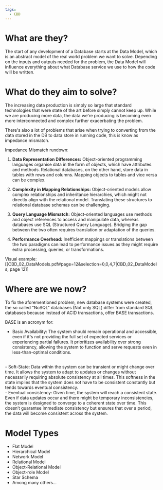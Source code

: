 ```yaml
---
tags:
  - CBD
---
```

# What are they?
The start of any development of a Database starts at the Data Model, which is an abstract model of the real world problem we want to solve.
Depending on the inputs and outputs needed for the problem, the Data Model will influence everything about what Database service we use to how the code will be written.

# What do they aim to solve?
The increasing data production is simply so large that standard technologies that were state of the art before simply cannot keep up. While we are producing more data, the data we're producing is becoming even more interconnected and complex further exacerbating the problem.

There's also a lot of problems that arise when trying to converting from the data stored in the DB to data store in running code, this is know as impedance mismatch.

Impedance Mismatch rundown:
1. **Data Representation Differences:** Object-oriented programming languages organise data in the form of objects, which have attributes and methods. Relational databases, on the other hand, store data in tables with rows and columns. Mapping objects to tables and vice versa can be complex.
    
2. **Complexity in Mapping Relationships:** Object-oriented models allow complex relationships and inheritance hierarchies, which might not directly align with the relational model. Translating these structures to relational database schemas can be challenging.
    
3. **Query Language Mismatch:** Object-oriented languages use methods and object references to access and manipulate data, whereas databases use SQL (Structured Query Language). Bridging the gap between the two often requires translation or adaptation of the queries.
    
4. **Performance Overhead:** Inefficient mappings or translations between the two paradigms can lead to performance issues as they might require extra processing, queries, or transformations.

Visual example:
[[CBD_02_DataModels.pdf#page=12&selection=0,0,4,7|CBD_02_DataModels, page 12]]

# Where are we now? 
To fix the aforementioned problem, new database systems were created, the so called "NoSQL" databases (Not only SQL) differ from standard SQL databases because instead of ACID transactions, offer BASE transactions.

BASE is an acronym for:

- Basic Availability:
The system should remain operational and accessible, even if it's not providing the full set of expected services or experiencing partial failures. It prioritizes availability over strong consistency, allowing the system to function and serve requests even in less-than-optimal conditions.
<br>
- Soft-State:
Data within the system can be transient or might change over time. It allows the system to adapt to updates or changes without necessarily requiring absolute consistency at all times. This softness in the state implies that the system does not have to be consistent constantly but tends towards eventual consistency.
<br>
- Eventual consistency:
Given time, the system will reach a consistent state. Even if data updates occur and there might be temporary inconsistencies, the system is designed to converge to a coherent state over time. This doesn’t guarantee immediate consistency but ensures that over a period, the data will become consistent across the system.

# Model Types
- Flat Model 
- Hierarchical Model
- Network Model
- Relational Model
- Object-Relational Model
- Object-role Model
- Star Schema
- Among many others...


